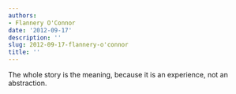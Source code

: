 ```yaml
---
authors:
- Flannery O'Connor
date: '2012-09-17'
description: ''
slug: 2012-09-17-flannery-o'connor
title: ''
---
```

The whole story is the meaning, because it is an experience, not an abstraction.



